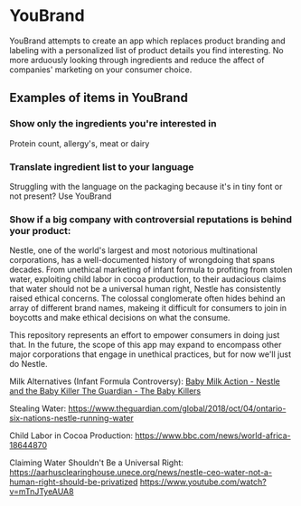 # YouBrand
YouBrand attempts to create an app which replaces product branding and labeling with a personalized list of product details you find interesting. No more arduously looking through ingredients and reduce the affect of companies' marketing on your consumer choice. 

## Examples of items in YouBrand

### Show only the ingredients you're interested in
Protein count, allergy's, meat or dairy

### Translate ingredient list to your language
Struggling with the language on the packaging because it's in tiny font or not present? Use YouBrand

### Show if a big company with controversial reputations is behind your product:
Nestle, one of the world's largest and most notorious multinational corporations, has a well-documented history of wrongdoing that spans decades. From unethical marketing of infant formula to profiting from stolen water, exploiting child labor in cocoa production, to their audacious claims that water should not be a universal human right, Nestle has consistently raised ethical concerns. The colossal conglomerate often hides behind an array of different brand names, makeing it difficult for consumers to join in boycotts and make ethical decisions on what the consume. 

This repository represents an effort to empower consumers in doing just that. In the future, the scope of this app may expand to encompass other major corporations that engage in unethical practices, but for now we'll just do Nestle. 

Milk Alternatives (Infant Formula Controversy):
[Baby Milk Action - Nestle and the Baby Killer
The Guardian - The Baby Killers](https://www.babymilkaction.org/nestlefree)

Stealing Water:
https://www.theguardian.com/global/2018/oct/04/ontario-six-nations-nestle-running-water

Child Labor in Cocoa Production:
https://www.bbc.com/news/world-africa-18644870

Claiming Water Shouldn't Be a Universal Right:
https://aarhusclearinghouse.unece.org/news/nestle-ceo-water-not-a-human-right-should-be-privatized
https://www.youtube.com/watch?v=mTnJTyeAUA8
